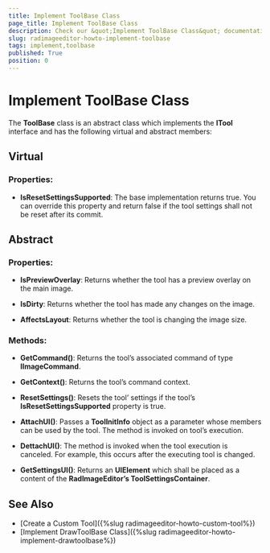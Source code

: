 ```yaml
---
title: Implement ToolBase Class
page_title: Implement ToolBase Class
description: Check our &quot;Implement ToolBase Class&quot; documentation article for the RadImageEditor WPF control.
slug: radimageeditor-howto-implement-toolbase
tags: implement,toolbase
published: True
position: 0
---
```


# Implement ToolBase Class


The __ToolBase__ class is an abstract class which implements the __ITool__ interface and has the following virtual and abstract members:

## Virtual

### Properties:

* __IsResetSettingsSupported__: The base implementation returns true. You can override this property and return false if the tool settings shall not be reset after its commit. 


## Abstract

### Properties:

* __IsPreviewOverlay__: Returns whether the tool has a preview overlay on the main image.

* __IsDirty__: Returns whether the tool has made any changes on the image.

* __AffectsLayout__: Returns whether the tool is changing the image size.

### Methods:

* __GetCommand()__: Returns the tool’s associated command of type __IImageCommand__.

* __GetContext()__: Returns the tool’s command context.

* __ResetSettings()__: Resets the tool’ settings if the tool’s __IsResetSettingsSupported__ property is true.

* __AttachUI()__: Passes a __ToolInitInfo__ object as a parameter whose members can be used by the tool. The method is invoked on tool’s execution. 

* __DettachUI()__: The method is invoked when the tool execution is canceled. For example, this occurs after the executing tool is changed.

* __GetSettingsUI()__: Returns an __UIElement__ which shall be placed as a content of the __RadImageEditor’s ToolSettingsContainer__.


## See Also

* [Create a Custom Tool]({%slug radimageeditor-howto-custom-tool%})
* [Implement DrawToolBase Class]({%slug radimageeditor-howto-implement-drawtoolbase%})